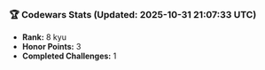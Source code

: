 ### 🏆 Codewars Stats (Updated: 2025-10-31 21:07:33 UTC)

- **Rank:** 8 kyu
- **Honor Points:** 3
- **Completed Challenges:** 1
